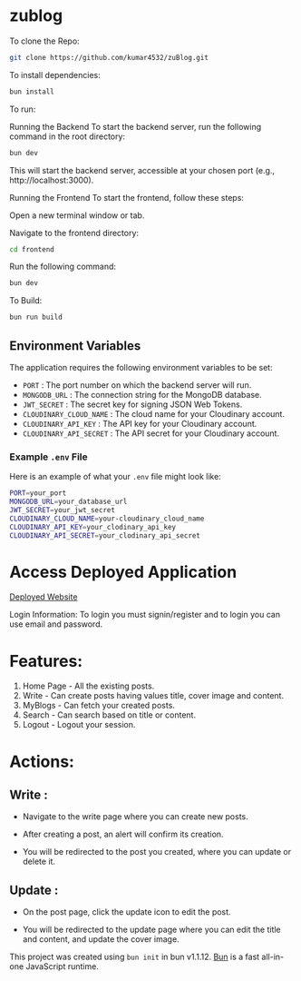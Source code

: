 # zublog

To clone the Repo:

```bash
git clone https://github.com/kumar4532/zuBlog.git
```

To install dependencies:

```bash
bun install
```

To run:

Running the Backend
To start the backend server, run the following command in the root directory:

```bash
bun dev
```

This will start the backend server, accessible at your chosen port (e.g., http://localhost:3000).

Running the Frontend
To start the frontend, follow these steps:

Open a new terminal window or tab.

Navigate to the frontend directory:

```bash
cd frontend
```

Run the following command:

```bash
bun dev
```

To Build:

```bash
bun run build
```

## Environment Variables

The application requires the following environment variables to be set:

- `PORT` : The port number on which the backend server will run.
- `MONGODB_URL` : The connection string for the MongoDB database.
- `JWT_SECRET` :  The secret key for signing JSON Web Tokens. 
- `CLOUDINARY_CLOUD_NAME` : The cloud name for your Cloudinary account.
- `CLOUDINARY_API_KEY` : The API key for your Cloudinary account.
- `CLOUDINARY_API_SECRET` : The API secret for your Cloudinary account.

### Example `.env` File

Here is an example of what your `.env` file might look like:

```bash
PORT=your_port
MONGODB_URL=your_database_url 
JWT_SECRET=your_jwt_secret
CLOUDINARY_CLOUD_NAME=your-cloudinary_cloud_name
CLOUDINARY_API_KEY=your_clodinary_api_key
CLOUDINARY_API_SECRET=your_clodinary_api_secret
```

# Access Deployed Application

[Deployed Website](https://zublog-kn48.onrender.com/)

Login Information:
To login you must signin/register and to login you can use email and password.

# Features:
1. Home Page - All the existing posts.
2. Write - Can create posts having values title, cover image and content.
3. MyBlogs - Can fetch your created posts.
4. Search - Can search based on title or content.
5. Logout - Logout your session.

# Actions:

## Write :
- Navigate to the write page where you can create new posts.
* After creating a post, an alert will confirm its creation.
+ You will be redirected to the post you created, where you can update or delete it.

## Update :
- On the post page, click the update icon to edit the post.
* You will be redirected to the update page where you can edit the title and content, and update the cover image.


This project was created using `bun init` in bun v1.1.12. [Bun](https://bun.sh) is a fast all-in-one JavaScript runtime.
